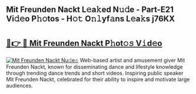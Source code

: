 ## Mit Freunden Nackt L𝚎a𝚔ed N𝚞𝚍e - Part-E21 Vi𝚍𝚎o P𝚑𝚘tos - H𝚘𝚝 O𝚗𝚕yf𝚊ns L𝚎a𝚔s j76KX

# <h2><a href="http://kf5z7lf.oniu.top/?m=Mit+Freunden+Nackt">🔗👉 🔴 Mit Freunden Nackt P𝚑ot𝚘𝚜 V𝚒d𝚎o</a></h2>

[![Mit Freunden Nackt Nu𝚍e𝚜](https://i.imgur.com/0qMVB7G.gif)](http://kf5z7lf.oniu.top/?m=Mit+Freunden+Nackt)
Web-based artist and amusement giver Mit Freunden Nackt, known for disseminating dance and lifestyle knowledge through trending dance trends and short videos. Inspiring public speaker Mit Freunden Nackt, celebrated for their ability to inspire and motivate large audiences.  

